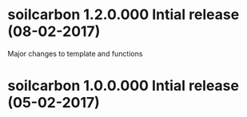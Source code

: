 
soilcarbon 1.2.0.000 Intial release (08-02-2017)
===============================================

Major changes to template and functions

soilcarbon 1.0.0.000 Intial release (05-02-2017)
===============================================
